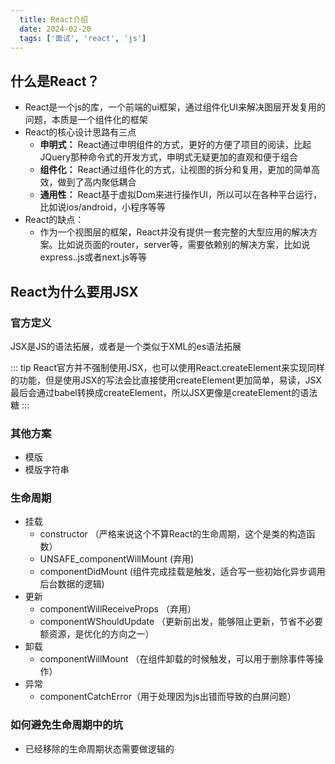 ```yaml
---
  title: React介绍
  date: 2024-02-20
  tags: ['面试', 'react', 'js']
---
```

## 什么是React？

- React是一个js的库，一个前端的ui框架，通过组件化UI来解决图层开发复用的问题，本质是一个组件化的框架
- React的核心设计思路有三点
  - **申明式：** React通过申明组件的方式，更好的方便了项目的阅读，比起JQuery那种命令式的开发方式，申明式无疑更加的直观和便于组合
  - **组件化：** React通过组件化的方式，让视图的拆分和复用，更加的简单高效，做到了高内聚低耦合
  - **通用性：** React基于虚拟Dom来进行操作UI，所以可以在各种平台运行，比如说ios/android，小程序等等
- React的缺点：
  - 作为一个视图层的框架，React并没有提供一套完整的大型应用的解决方案。比如说页面的router，server等，需要依赖别的解决方案，比如说express..js或者next.js等等

## React为什么要用JSX 

### 官方定义
JSX是JS的语法拓展，或者是一个类似于XML的es语法拓展

::: tip
React官方并不强制使用JSX，也可以使用React.createElement来实现同样的功能，但是使用JSX的写法会比直接使用createElement更加简单，易读，JSX最后会通过babel转换成createElement，所以JSX更像是createElement的语法糖
:::

### 其他方案
  - 模版
  - 模版字符串

### 生命周期
  - 挂载
    - constructor （严格来说这个不算React的生命周期，这个是类的构造函数）
    - UNSAFE_componentWillMount (弃用)
    - componentDidMount (组件完成挂载是触发，适合写一些初始化异步调用后台数据的逻辑)
  - 更新
    - componentWillReceiveProps （弃用）
    - componentWShouldUpdate （更新前出发，能够阻止更新，节省不必要额资源，是优化的方向之一）
  - 卸载
    - componentWillMount （在组件卸载的时候触发，可以用于删除事件等操作）
  - 异常
    - componentCatchError（用于处理因为js出错而导致的白屏问题）

### 如何避免生命周期中的坑
  - 已经移除的生命周期状态需要做逻辑的